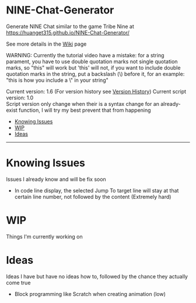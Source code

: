 # NINE-Chat-Generator
Generate NINE Chat similar to the game Tribe Nine at https://huanget315.github.io/NINE-Chat-Generator/

See more details in the [Wiki](https://github.com/huangET315/NINE-Chat-Generator/wiki) page

WARNING: Currently the tutorial video have a mistake: for a string parament, you have to use double quotation marks not single quotation marks, so "this" will work but 'this' will not, if you want to include double quotation marks in the string, put a backslash (\\) before it, for an example: "this is how you include a \\" in your string"

Current version: 1.6 (For version history see [Version History](https://github.com/huangET315/NINE-Chat-Generator/wiki/Version_History))
Current script version: 1.0  
Script version only change when their is a syntax change for an already-exist function, I will try my best prevent that from happening

- [Knowing Issues](#Knowing-Issues)
- [WIP](#WIP)
- [Ideas](#Ideas)

----

# Knowing Issues
Issues I already know and will be fix soon
- In code line display, the selected Jump To target line will stay at that certain line number, not followed by the content (Extremely hard)
  
# WIP
Things I'm currently working on
  
# Ideas
Ideas I have but have no ideas how to, followed by the chance they actually come true
- Block programming like Scratch when creating animation (low)
